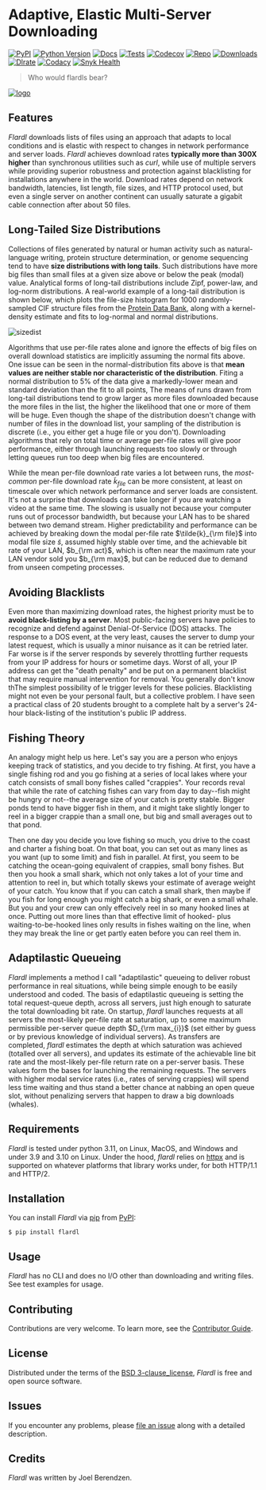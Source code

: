 # Adaptive, Elastic Multi-Server Downloading

[![PyPI](https://img.shields.io/pypi/v/flardl.svg)][pypi status]
[![Python Version](https://img.shields.io/pypi/pyversions/flardl)][pypi status]
[![Docs](https://img.shields.io/readthedocs/flardl/latest.svg?label=Read%20the%20Docs)][read the docs]
[![Tests](https://github.com/hydrationdynamics/flardl/workflows/Tests/badge.svg)][tests]
[![Codecov](https://codecov.io/gh/hydrationdynamics/flardl/branch/main/graph/badge.svg)][codecov]
[![Repo](https://img.shields.io/github/last-commit/hydrationdynamics/flardl)][repo]
[![Downloads](https://pepy.tech/badge/flardl)][downloads]
[![Dlrate](https://img.shields.io/pypi/dm/flardl)][dlrate]
[![Codacy](https://app.codacy.com/project/badge/Grade/5d86ff69c31d4f8d98ace806a21270dd)][codacy]
[![Snyk Health](https://snyk.io/advisor/python/flardl/badge.svg)][snyk]

[pypi status]: https://pypi.org/project/flardl/
[read the docs]: https://flardl.readthedocs.io/
[tests]: https://github.com/hydrationdynamics/flardl/actions?workflow=Tests
[codecov]: https://app.codecov.io/gh/hydrationdynamics/flardl
[repo]: https://github.com/hydrationdynamics/flardl
[downloads]: https://pepy.tech/project/flardl
[dlrate]: https://github.com/hydrationdynamics/flardl
[codacy]: https://www.codacy.com/gh/hydrationdynamics/flardl?utm_source=github.com&utm_medium=referral&utm_content=hydrationdynamics/zeigen&utm_campaign=Badge_Grade
[snyk]: https://snyk.io/advisor/python/flardl

> Who would flardls bear?

[![logo](https://raw.githubusercontent.com/hydrationdynamics/flardl/main/docs/_static/flardl_bear.png)][logo license]

[logo license]: https://raw.githubusercontent.com/hydrationdynamics/flardl/main/LICENSE.logo.txt

## Features

_Flardl_ downloads lists of files using an approach that
adapts to local conditions and is elastic with respect
to changes in network performance and server loads.
_Flardl_ achieves download rates **typically more than
300X higher** than synchronous utilities such as _curl_,
while use of multiple servers while providing superior
robustness and protection against blacklisting for
installations anywhere in the world. Download rates depend
on network bandwidth, latencies, list length, file sizes,
and HTTP protocol used, but even a single server on another
continent can usually saturate a gigabit cable connection
after about 50 files.

## Long-Tailed Size Distributions

Collections of files generated by natural or human activity such
as natural-language writing, protein structure determination,
or genome sequencing tend to have **size distributions with
long tails**. Such distributions have more big files than
small files at a given size above or below the peak (modal) value.
Analytical forms of long-tail distributions include Zipf, power-law,
and log-norm distributions. A real-world example of a long-tail
distribution is shown below, which plots the file-size histogram
for 1000 randomly-sampled CIF structure files from the
[Protein Data Bank](https://rcsb.org),
along with a kernel-density estimate and fits to log-normal and
normal distributions.

![sizedist](https://raw.githubusercontent.com/hydrationdynamics/flardl/main/docs/_static/file_size_distribution.png)

Algorithms that use per-file rates alone and ignore the effects
of big files on overall download statistics are implicitly
assuming the normal fits above. One issue can be seen in the
normal-distribution fits above is that **mean values are neither
stable nor characteristic of the distribution**. Fiting a
normal distribution to 5% of the data give a markedly-lower
mean and standard deviation than the fit to all points,
The means of runs drawn from long-tail distributions tend to
grow larger as more files downloaded because the more files
in the list, the higher the likelihood that one or more of
them will be huge. Even though the shape of the distribution
doesn't change with number of files in the download list, your
sampling of the distribution is discrete (i.e., you either get
a huge file or you don't). Downloading algorithms that rely on
total time or average per-file rates will give poor performance,
either through launching requests too slowly or through letting
queues run too deep when big files are encountered.

While the mean per-file download rate varies a lot between runs, the
_most-common_ per-file download rate $\tilde{k}_{file}$ can be more
consistent, at least on timescale over which network performance
and server loads are consistent. It's not a surprise that downloads
can take longer if you are watching a video at the same time. The
slowing is usually not because your computer runs out of processor
bandwidth, but because your LAN has to be shared between two demand
stream. Higher predictability and performance can be achieved by
breaking down the modal per-file rate $\tilde{k}_{\rm file}$ into
modal file size $\tilde{s}$, assumed highly stable over time, and
the achievable bit rate of your LAN, $b_{\rm act}$, which is often
near the maximum rate your LAN vendor sold you $b_{\rm max}$, but
can be reduced due to demand from unseen competing processes.

## Avoiding Blacklists

Even more than maximizing download rates, the highest priority must
be to **avoid black-listing by a server**. Most public-facing servers
have policies to recognize and defend against Denial-Of-Service (DOS)
attacks. The response to a DOS event, at the very least, causes the
server to dump your latest request, which is usually a minor nuisance
as it can be retried later. Far worse is if the server responds by
severely throttling further requests from your IP address for hours
or sometime days. Worst of all, your IP address can get the "death
penalty" and be put on a permanent blacklist that may require manual
intervention for removal. You generally don't know thThe simplest
possibility of le trigger levels for these policies. Blacklisting
might not even be your personal fault, but a collective problem.
I have seen a practical class of 20 students brought to a complete
halt by a server's 24-hour black-listing of the institution's
public IP address.

## Fishing Theory

An analogy might help us here. Let's say you are a person who
enjoys keeping track of statistics, and you decide to try
fishing. At first, you have a single fishing rod and you go
fishing at a series of local lakes where your catch consists
of small bony fishes called "crappies". Your records reval
that while the rate of catching fishes can vary from day to
day--fish might be hungry or not--the average size of your
catch is pretty stable. Bigger ponds tend to have bigger fish
in them, and it might take slightly longer to reel in a bigger
crappie than a small one, but big and small averages out to
that pond.

Then one day you decide you love fishing so much, you drive
to the coast and charter a fishing boat. On that boat,
you can set out as many lines as you want (up to some limit)
and fish in parallel. At first, you seem to be catching the
ocean-going equivalent of crappies, small bony fishes. But
then you hook a small shark, which not only takes a lot of
your time and attention to reel in, but which totally skews
your estimate of average weight of your catch. You know that
if you can catch a small shark, then maybe if you fish for
long enough you might catch a big shark, or even a small whale.
But you and your crew can only effecively reel in so
many hooked lines at once. Putting out more lines than
that effective limit of hooked- plus waiting-to-be-hooked
lines only results in fishes waiting on the line, when they
may break the line or get partly eaten before you can reel
them in.

## Adaptilastic Queueing

_Flardl_ implements a method I call "adaptilastic"
queueing to deliver robust performance in real situations,
while being simple enough to be easily understood and coded.
The basis of edaptilastic queueing is setting the total
request-queue depth, across all servers, just high enough
to saturate the total downloading bit rate. On startup,
_flardl_ launches requests at all servers the most-likely
per-file rate at saturation, up to some maximum permissible
per-server queue depth $D_{\rm max_{i}}$ (set either by guess or
by previous knowledge of individual servers). As transfers are
completed, _flardl_ estimates the depth at which saturation
was achieved (totalled over all servers), and updates its
estimate of the achievable line bit rate and the most-likely
per-file return rate on a per-server basis. These values form
the bases for launching the remaining requests. The servers
with higher modal service rates (i.e., rates of serving
crappies) will spend less time waiting and thus stand a better
chance at nabbing an open queue slot, without penalizing servers
that happen to draw a big downloads (whales).

## Requirements

_Flardl_ is tested under python 3.11, on Linux, MacOS, and
Windows and under 3.9 and 3.10 on Linux. Under the hood,
_flardl_ relies on [httpx](https://www.python-httpx.org/) and is supported
on whatever platforms that library works under, for both HTTP/1.1
and HTTP/2.

## Installation

You can install _Flardl_ via [pip] from [PyPI]:

```console
$ pip install flardl
```

## Usage

_Flardl_ has no CLI and does no I/O other than downloading and writing
files. See test examples for usage.

## Contributing

Contributions are very welcome.
To learn more, see the [Contributor Guide].

## License

Distributed under the terms of the [BSD 3-clause_license][license],
_Flardl_ is free and open source software.

## Issues

If you encounter any problems,
please [file an issue] along with a detailed description.

## Credits

_Flardl_ was written by Joel Berendzen.

[pypi]: https://pypi.org/
[file an issue]: https://github.com/hydrationdynamics/flardl/issues
[pip]: https://pip.pypa.io/

<!-- github-only -->

[license]: https://github.com/hydrationdynamics/flardl/blob/main/LICENSE
[contributor guide]: https://github.com/hydrationdynamics/flardl/blob/main/CONTRIBUTING.md
